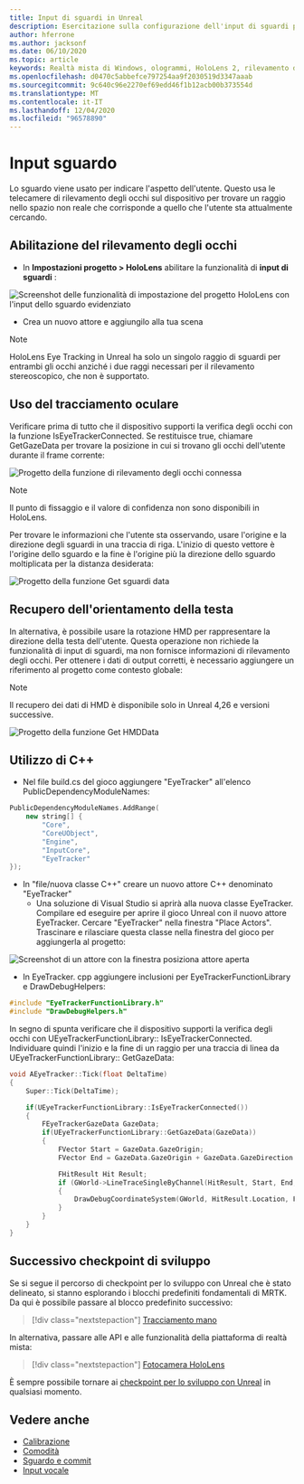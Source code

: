 ```yaml
---
title: Input di sguardi in Unreal
description: Esercitazione sulla configurazione dell'input di sguardi per HoloLens e Unreal Engine
author: hferrone
ms.author: jacksonf
ms.date: 06/10/2020
ms.topic: article
keywords: Realtà mista di Windows, ologrammi, HoloLens 2, rilevamento degli occhi, input di sguardi, visualizzazione montata su schermo, Unreal Engine, auricolare realtà mista, auricolare della realtà mista di Windows, auricolare della realtà virtuale
ms.openlocfilehash: d0470c5abbefce797254aa9f2030519d3347aaab
ms.sourcegitcommit: 9c640c96e2270ef69edd46f1b12acb00b373554d
ms.translationtype: MT
ms.contentlocale: it-IT
ms.lasthandoff: 12/04/2020
ms.locfileid: "96578890"
---
```

# <a name="gaze-input"></a>Input sguardo

Lo sguardo viene usato per indicare l'aspetto dell'utente.  Questo usa le telecamere di rilevamento degli occhi sul dispositivo per trovare un raggio nello spazio non reale che corrisponde a quello che l'utente sta attualmente cercando.

## <a name="enabling-eye-tracking"></a>Abilitazione del rilevamento degli occhi

- In **Impostazioni progetto > HoloLens** abilitare la funzionalità di **input di sguardi** :

![Screenshot delle funzionalità di impostazione del progetto HoloLens con l'input dello sguardo evidenziato](images/unreal-gaze-img-01.png)

- Crea un nuovo attore e aggiungilo alla tua scena

> [!NOTE] 
> HoloLens Eye Tracking in Unreal ha solo un singolo raggio di sguardi per entrambi gli occhi anziché i due raggi necessari per il rilevamento stereoscopico, che non è supportato.

## <a name="using-eye-tracking"></a>Uso del tracciamento oculare

Verificare prima di tutto che il dispositivo supporti la verifica degli occhi con la funzione IsEyeTrackerConnected.  Se restituisce true, chiamare GetGazeData per trovare la posizione in cui si trovano gli occhi dell'utente durante il frame corrente:

![Progetto della funzione di rilevamento degli occhi connessa](images/unreal-gaze-img-02.png)

> [!NOTE]
> Il punto di fissaggio e il valore di confidenza non sono disponibili in HoloLens.

Per trovare le informazioni che l'utente sta osservando, usare l'origine e la direzione degli sguardi in una traccia di riga.  L'inizio di questo vettore è l'origine dello sguardo e la fine è l'origine più la direzione dello sguardo moltiplicata per la distanza desiderata:

![Progetto della funzione Get sguardi data](images/unreal-gaze-img-03.png)

## <a name="getting-head-orientation"></a>Recupero dell'orientamento della testa

In alternativa, è possibile usare la rotazione HMD per rappresentare la direzione della testa dell'utente.  Questa operazione non richiede la funzionalità di input di sguardi, ma non fornisce informazioni di rilevamento degli occhi.  Per ottenere i dati di output corretti, è necessario aggiungere un riferimento al progetto come contesto globale:

> [!NOTE]
> Il recupero dei dati di HMD è disponibile solo in Unreal 4,26 e versioni successive.

![Progetto della funzione Get HMDData](images/unreal-gaze-img-04.png)

## <a name="using-c"></a>Utilizzo di C++ 

- Nel file build.cs del gioco aggiungere "EyeTracker" all'elenco PublicDependencyModuleNames:

```cpp
PublicDependencyModuleNames.AddRange(
    new string[] {
        "Core",
        "CoreUObject",
        "Engine",
        "InputCore",
        "EyeTracker"
});
```

- In "file/nuova classe C++" creare un nuovo attore C++ denominato "EyeTracker"
    - Una soluzione di Visual Studio si aprirà alla nuova classe EyeTracker. Compilare ed eseguire per aprire il gioco Unreal con il nuovo attore EyeTracker.  Cercare "EyeTracker" nella finestra "Place Actors".  Trascinare e rilasciare questa classe nella finestra del gioco per aggiungerla al progetto:

![Screenshot di un attore con la finestra posiziona attore aperta](images/unreal-gaze-img-06.png)

- In EyeTracker. cpp aggiungere inclusioni per EyeTrackerFunctionLibrary e DrawDebugHelpers:

```cpp
#include "EyeTrackerFunctionLibrary.h"
#include "DrawDebugHelpers.h"
```

In segno di spunta verificare che il dispositivo supporti la verifica degli occhi con UEyeTrackerFunctionLibrary:: IsEyeTrackerConnected.  Individuare quindi l'inizio e la fine di un raggio per una traccia di linea da UEyeTrackerFunctionLibrary:: GetGazeData:

```cpp
void AEyeTracker::Tick(float DeltaTime)
{
    Super::Tick(DeltaTime);

    if(UEyeTrackerFunctionLibrary::IsEyeTrackerConnected())
    {
        FEyeTrackerGazeData GazeData;
        if(UEyeTrackerFunctionLibrary::GetGazeData(GazeData))
        {
            FVector Start = GazeData.GazeOrigin;
            FVector End = GazeData.GazeOrigin + GazeData.GazeDirection * 100;

            FHitResult Hit Result;
            if (GWorld->LineTraceSingleByChannel(HitResult, Start, End, ECollisionChannel::ECC_Visiblity))
            {
                DrawDebugCoordinateSystem(GWorld, HitResult.Location, FQuat::Identity.Rotator(), 10);
            }
        }
    }
}
```

## <a name="next-development-checkpoint"></a>Successivo checkpoint di sviluppo

Se si segue il percorso di checkpoint per lo sviluppo con Unreal che è stato delineato, si stanno esplorando i blocchi predefiniti fondamentali di MRTK. Da qui è possibile passare al blocco predefinito successivo: 

> [!div class="nextstepaction"]
> [Tracciamento mano](unreal-hand-tracking.md)

In alternativa, passare alle API e alle funzionalità della piattaforma di realtà mista:

> [!div class="nextstepaction"]
> [Fotocamera HoloLens](unreal-hololens-camera.md)

È sempre possibile tornare ai [checkpoint per lo sviluppo con Unreal](unreal-development-overview.md#2-core-building-blocks) in qualsiasi momento.

## <a name="see-also"></a>Vedere anche
* [Calibrazione](../../calibration.md)
* [Comodità](../../design/comfort.md)
* [Sguardo e commit](../../design/gaze-and-commit.md)
* [Input vocale](../../out-of-scope/voice-design.md)
